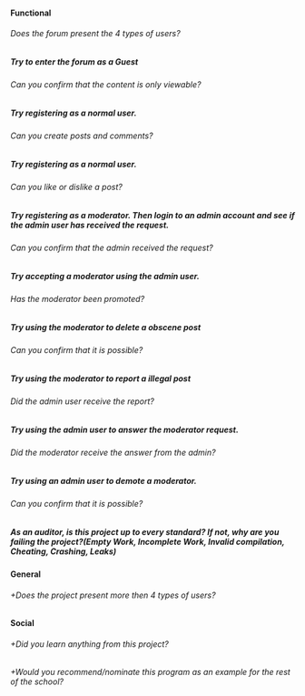 #### Functional

###### Does the forum present the 4 types of users?

##### Try to enter the forum as a Guest

###### Can you confirm that the content is only viewable?

##### Try registering as a normal user.

###### Can you create posts and comments?

##### Try registering as a normal user.

###### Can you like or dislike a post?

##### Try registering as a moderator. Then login to an admin account and see if the admin user has received the request.

###### Can you confirm that the admin received the request?

##### Try accepting a moderator using the admin user.

###### Has the moderator been promoted?

##### Try using the moderator to delete a obscene post

###### Can you confirm that it is possible?

##### Try using the moderator to report a illegal post

###### Did the admin user receive the report?

##### Try using the admin user to answer the moderator request.

###### Did the moderator receive the answer from the admin?

##### Try using an admin user to demote a moderator.

###### Can you confirm that it is possible?

##### As an auditor, is this project up to every standard? If not, why are you failing the project?(Empty Work, Incomplete Work, Invalid compilation, Cheating, Crashing, Leaks)

#### General

###### +Does the project present more then 4 types of users?

#### Social

###### +Did you learn anything from this project?

###### +Would you recommend/nominate this program as an example for the rest of the school?
